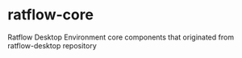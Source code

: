 # ratflow-core
Ratflow Desktop Environment core components that originated from ratflow-desktop repository
